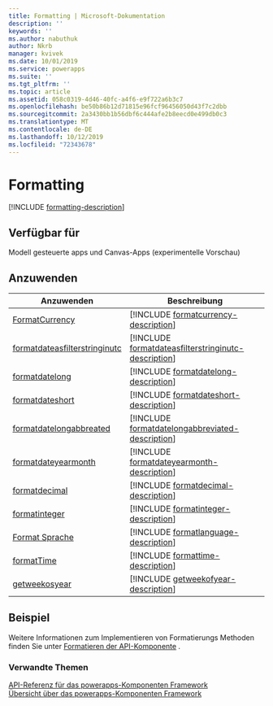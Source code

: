```yaml
---
title: Formatting | Microsoft-Dokumentation
description: ''
keywords: ''
ms.author: nabuthuk
author: Nkrb
manager: kvivek
ms.date: 10/01/2019
ms.service: powerapps
ms.suite: ''
ms.tgt_pltfrm: ''
ms.topic: article
ms.assetid: 058c0319-4d46-40fc-a4f6-e9f722a6b3c7
ms.openlocfilehash: be50b86b12d71815e96fcf96456050d43f7c2dbb
ms.sourcegitcommit: 2a3430bb1b56dbf6c444afe2b8eecd0e499db0c3
ms.translationtype: MT
ms.contentlocale: de-DE
ms.lasthandoff: 10/12/2019
ms.locfileid: "72343678"
---
```

# <a name="formatting"></a>Formatting

[!INCLUDE [formatting-description](includes/formatting-description.md)]

## <a name="available-for"></a>Verfügbar für 

Modell gesteuerte apps und Canvas-Apps (experimentelle Vorschau)

## <a name="methods"></a>Anzuwenden

|Anzuwenden | Beschreibung |
| ------------- |-------------|
|[FormatCurrency](formatting/formatcurrency.md)|[!INCLUDE [formatcurrency-description](formatting/includes/formatcurrency-description.md)]|
|[formatdateasfilterstringinutc](formatting/formatdateasfilterstringinutc.md)|[!INCLUDE [formatdateasfilterstringinutc-description](formatting/includes/formatdateasfilterstringinutc-description.md)]|
|[formatdatelong](formatting/formatdatelong.md)|[!INCLUDE [formatdatelong-description](formatting/includes/formatdatelong-description.md)]|
|[formatdateshort](formatting/formatdateshort.md)|[!INCLUDE [formatdateshort-description](formatting/includes/formatdateshort-description.md)]|
|[formatdatelongabbreated](formatting/formatdatelongabbreviated.md)|[!INCLUDE [formatdatelongabbreviated-description](formatting/includes/formatdatelongabbreviated-description.md)]|
|[formatdateyearmonth](formatting/formatdateyearmonth.md)|[!INCLUDE [formatdateyearmonth-description](formatting/includes/formatdateyearmonth-description.md)]|
|[formatdecimal](formatting/formatdecimal.md)|[!INCLUDE [formatdecimal-description](formatting/includes/formatdecimal-description.md)]|
|[formatinteger](formatting/formatinteger.md)|[!INCLUDE [formatinteger-description](formatting/includes/formatinteger-description.md)]|
|[Format Sprache](formatting/formatlanguage.md)|[!INCLUDE [formatlanguage-description](formatting/includes/formatlanguage-description.md)]|
|[formatTime](formatting/formattime.md)|[!INCLUDE [formattime-description](formatting/includes/formattime-description.md)]|
|[getweekosyear](formatting/getweekofyear.md)|[!INCLUDE [getweekofyear-description](formatting/includes/getweekofyear-description.md)]|

## <a name="example"></a>Beispiel

Weitere Informationen zum Implementieren von Formatierungs Methoden finden Sie unter [Formatieren der API-Komponente](../sample-controls/formatting-api-control.md) .

### <a name="related-topics"></a>Verwandte Themen

[API-Referenz für das powerapps-Komponenten Framework](../reference/index.md)<br/>
[Übersicht über das powerapps-Komponenten Framework](../overview.md)